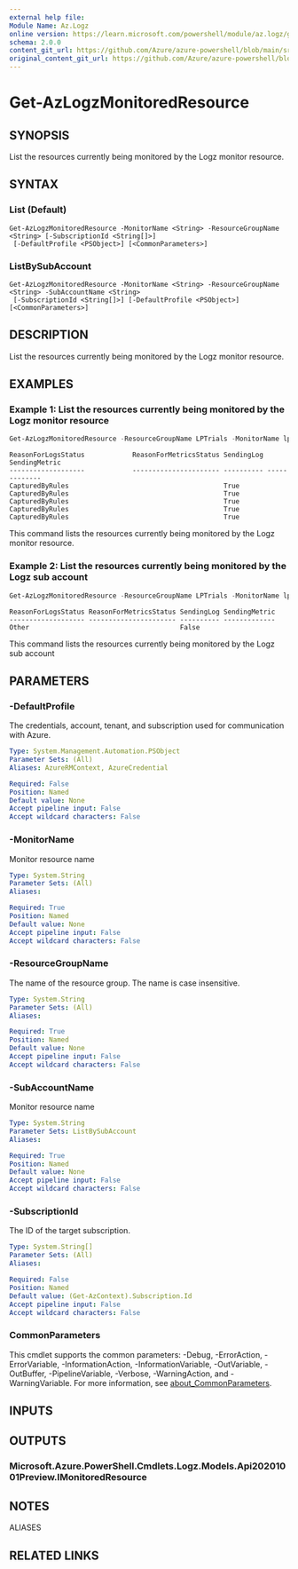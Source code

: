 ```yaml
---
external help file: 
Module Name: Az.Logz
online version: https://learn.microsoft.com/powershell/module/az.logz/get-azlogzmonitoredresource
schema: 2.0.0
content_git_url: https://github.com/Azure/azure-powershell/blob/main/src/Logz/Logz/help/Get-AzLogzMonitoredResource.md
original_content_git_url: https://github.com/Azure/azure-powershell/blob/main/src/Logz/Logz/help/Get-AzLogzMonitoredResource.md
---
```


# Get-AzLogzMonitoredResource

## SYNOPSIS
List the resources currently being monitored by the Logz monitor resource.

## SYNTAX

### List (Default)
```
Get-AzLogzMonitoredResource -MonitorName <String> -ResourceGroupName <String> [-SubscriptionId <String[]>]
 [-DefaultProfile <PSObject>] [<CommonParameters>]
```

### ListBySubAccount
```
Get-AzLogzMonitoredResource -MonitorName <String> -ResourceGroupName <String> -SubAccountName <String>
 [-SubscriptionId <String[]>] [-DefaultProfile <PSObject>] [<CommonParameters>]
```

## DESCRIPTION
List the resources currently being monitored by the Logz monitor resource.

## EXAMPLES

### Example 1: List the resources currently being monitored by the Logz monitor resource
```powershell
Get-AzLogzMonitoredResource -ResourceGroupName LPTrials -MonitorName lpatlogz
```

```output
ReasonForLogsStatus            ReasonForMetricsStatus SendingLog SendingMetric
-------------------            ---------------------- ---------- -------------
CapturedByRules                                       True
CapturedByRules                                       True
CapturedByRules                                       True
CapturedByRules                                       True
CapturedByRules                                       True
```

This command lists the resources currently being monitored by the Logz monitor resource.

### Example 2: List the resources currently being monitored by the Logz sub account
```powershell
Get-AzLogzMonitoredResource -ResourceGroupName LPTrials -MonitorName lpatlogz -SubAccountName lpslogzsubaccount
```

```output
ReasonForLogsStatus ReasonForMetricsStatus SendingLog SendingMetric
------------------- ---------------------- ---------- -------------
Other                                      False
```

This command lists the resources currently being monitored by the Logz sub account

## PARAMETERS

### -DefaultProfile
The credentials, account, tenant, and subscription used for communication with Azure.

```yaml
Type: System.Management.Automation.PSObject
Parameter Sets: (All)
Aliases: AzureRMContext, AzureCredential

Required: False
Position: Named
Default value: None
Accept pipeline input: False
Accept wildcard characters: False
```

### -MonitorName
Monitor resource name

```yaml
Type: System.String
Parameter Sets: (All)
Aliases:

Required: True
Position: Named
Default value: None
Accept pipeline input: False
Accept wildcard characters: False
```

### -ResourceGroupName
The name of the resource group.
The name is case insensitive.

```yaml
Type: System.String
Parameter Sets: (All)
Aliases:

Required: True
Position: Named
Default value: None
Accept pipeline input: False
Accept wildcard characters: False
```

### -SubAccountName
Monitor resource name

```yaml
Type: System.String
Parameter Sets: ListBySubAccount
Aliases:

Required: True
Position: Named
Default value: None
Accept pipeline input: False
Accept wildcard characters: False
```

### -SubscriptionId
The ID of the target subscription.

```yaml
Type: System.String[]
Parameter Sets: (All)
Aliases:

Required: False
Position: Named
Default value: (Get-AzContext).Subscription.Id
Accept pipeline input: False
Accept wildcard characters: False
```

### CommonParameters
This cmdlet supports the common parameters: -Debug, -ErrorAction, -ErrorVariable, -InformationAction, -InformationVariable, -OutVariable, -OutBuffer, -PipelineVariable, -Verbose, -WarningAction, and -WarningVariable. For more information, see [about_CommonParameters](http://go.microsoft.com/fwlink/?LinkID=113216).

## INPUTS

## OUTPUTS

### Microsoft.Azure.PowerShell.Cmdlets.Logz.Models.Api20201001Preview.IMonitoredResource

## NOTES

ALIASES

## RELATED LINKS

